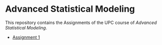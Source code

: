# Advanced Statistical Modeling
This repository contains the Assignments of the UPC course of *Advanced Statistical Modeling*.

- [Assignment 1](http://rpubs.com/Saulabrm/211454)
